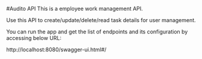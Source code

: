#Audito API
This is a employee work management API.

Use this API to create/update/delete/read task details for user management.

You can run the app and get the list of endpoints and its configuration by accessing below URL:

http://localhost:8080/swagger-ui.html#/
